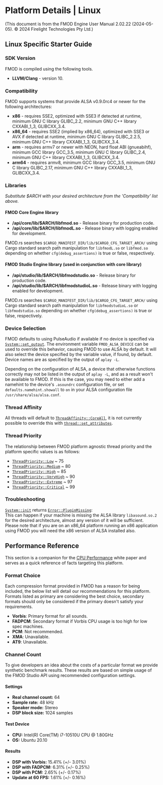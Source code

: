 # Platform Details | Linux

(This document is from the FMOD Engine User Manual 2.02.22 (2024-05-05). © 2024 Firelight Technologies Pty Ltd.)
<!-- This markdown is generated by docgen. Do not edit by hand. -->

## Linux Specific Starter Guide

### SDK Version

FMOD is compiled using the following tools.

- **LLVM/Clang** - version 10.

### Compatibility

FMOD supports systems that provide ALSA v0.9.0rc4 or newer for the following architectures:

- **x86** - requires SSE2, optimized with SSE3 if detected at runtime, minimum GNU C library GLIBC_2.2, minimum GNU C++ library CXXABI_1_3, GLIBCXX_3.4.
- **x86_64** - requires SSE2 (implied by x86_64), optimized with SSE3 or AVX if detected at runtime, minimum GNU C library GLIBC_2.2.5, minimum GNU C++ library CXXABI_1_3, GLIBCXX_3.4.
- **arm** - requires armv7 or newer with NEON, hard float ABI (gnueabihf), minimum GCC library GCC_3.5, minimum GNU C library GLIBC_2.4, minimum GNU C++ library CXXABI_1_3, GLIBCXX_3.4.
- **arm64** - requires armv8, minimum GCC library GCC_3.5, minimum GNU C library GLIBC_2.17, minimum GNU C++ library CXXABI_1_3, GLIBCXX_3.4.

### Libraries

*Substitute $ARCH with your desired architecture from the 'Compatibility' list above.*

#### FMOD Core Engine library

- **/api/core/lib/$ARCH/libfmod.so** - Release binary for production code.
- **/api/core/lib/$ARCH/libfmodL.so** - Release binary with logging enabled for development.


<pre class="ignore" style="white-space:normal;font:inherit;">
FMOD.rs searches <code>$CARGO_MANIFEST_DIR/lib/$CARGO_CFG_TARGET_ARCH/</code>
using Cargo standard search path manipulation for <code>libfmodL.so</code> or
<code>libfmod.so</code> depending on whether <code>cfg(debug_assertions)</code>
is true or false, respectively.
</pre>

#### FMOD Studio Engine library (used in conjunction with core library)

- **/api/studio/lib/$ARCH/libfmodstudio.so** - Release binary for production code.
- **/api/studio/lib/$ARCH/libfmodstudioL.so** - Release binary with logging enabled for development.


<pre class="ignore" style="white-space:normal;font:inherit;">
FMOD.rs searches <code>$CARGO_MANIFEST_DIR/lib/$CARGO_CFG_TARGET_ARCH/</code>
using Cargo standard search path manipulation for <code>libfmodstudioL.so</code>
or <code>libfmodstudio.so</code> depending on whether
<code>cfg(debug_assertions)</code> is true or false, respectively.
</pre>

### Device Selection

FMOD defaults to using PulseAudio if available if no device is specified via [`System::set_output`](System::set_output). The environment variable `FMOD_ALSA_DEVICE` can be used to override this behavior, causing FMOD to use ALSA by default. It will also select the device specified by the variable value, if found, by default. Device names are as specified by the output of `aplay -L`.

Depending on the configuration of ALSA, a device that otherwise functions correctly may not be listed in the output of `aplay -L`, and as a result won't be available to FMOD. If this is the case, you may need to either add a namehint to the device's `.asoundrc` configuration file, or set `defaults.namehint.showall` to `on` in your ALSA configuration file `/usr/share/alsa/alsa.conf`.

### Thread Affinity

All threads will default to [`ThreadAffinity::CoreAll`](ThreadAffinity::CoreAll), it is not currently possible to override this with [`thread::set_attributes`](thread::set_attributes).

### Thread Priority

The relationship between FMOD platform agnostic thread priority and the platform specific values is as follows:

- [`ThreadPriority::Low`](ThreadPriority::Low) ~ 75
- [`ThreadPriority::Medium`](ThreadPriority::Medium) ~ 80
- [`ThreadPriority::High`](ThreadPriority::High) ~ 85
- [`ThreadPriority::VeryHigh`](ThreadPriority::VeryHigh) ~ 90
- [`ThreadPriority::Extreme`](ThreadPriority::Extreme) ~ 97
- [`ThreadPriority::Critical`](ThreadPriority::Critical) ~ 99

### Troubleshooting

[`System::init`](System::init) returns [`Error::PluginMissing`](Error::PluginMissing):  
 This can happen if your machine is missing the ALSA library `libasound.so.2` for the desired architecture, almost any version of it will be sufficient. Please note that if you are on an x86_64 platform running an x86 application using FMOD you will need the x86 version of ALSA installed also.

## Performance Reference

This section is a companion for the [CPU Performance](<https://fmod.com/docs/2.02/api/white-papers-cpu-performance.html>) white paper and serves as a quick reference of facts targeting this platform.

### Format Choice

Each compression format provided in FMOD has a reason for being included, the below list will detail our recommendations for this platform. Formats listed as primary are considering the best choice, secondary formats should only be considered if the primary doesn't satisfy your requirements.

- **Vorbis**: Primary format for all sounds.
- **FADPCM**: Secondary format if Vorbis CPU usage is too high for low spec machines.
- **PCM**: Not recommended.
- **XMA**: Unavailable.
- **AT9**: Unavailable.

### Channel Count

To give developers an idea about the costs of a particular format we provide synthetic benchmark results. These results are based on simple usage of the FMOD Studio API using recommended configuration settings.

#### Settings

- **Real channel count:** 64
- **Sample rate:** 48 kHz
- **Speaker mode:** Stereo
- **DSP block size:** 1024 samples

#### Test Device

- **CPU:** Intel(R) Core(TM) i7-10510U CPU @ 1.80GHz
- **OS:** Ubuntu 20.10

#### Results

- **DSP with Vorbis:** 15.41% (+/- 3.01%)
- **DSP with FADPCM:** 6.31% (+/- 0.25%)
- **DSP with PCM:** 2.65% (+/- 0.17%)
- **Update at 60 FPS:** 1.61% (+/- 0.16%)

